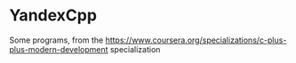 # YandexCpp

Some programs, from the https://www.coursera.org/specializations/c-plus-plus-modern-development specialization
